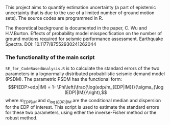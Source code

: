 This project aims to quantify estimation uncertainty (a part of epistemic uncertainty that is due to the use of a limited number of ground motion sets). The source codes are programmed in R.

The theoretical background is documented in the paper, C. Wu and H.V.Burton. Effects of probability model misspecification on the number of ground motions required for seismic performance assessment. Earthquake Spectra. DOI: 10.1177/87552930241262044


### The functionality of the main script

`SE_for_CodeBasedAnalysis.R` is to calculate the standard errors of the two parameters in a lognormally distributed probabilistic seismic demand model (PSDM). The parametric PSDM has the functional form:
$$P(EDP>edp|IM) = 1- \Phi\left(\frac{\log(edp/m_{EDP|IM})}{\sigma_{\log (EDP)|IM}}\right),$$
where $m_{EDP|IM}$ and $\sigma_{\log(EDP)|IM}$ are the conditional median and dispersion for the EDP of interest. 
This script is used to estimate the standard errors for these two parameters, using either the inverse-Fisher method or the robust method. 


